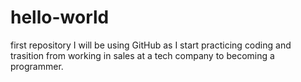 # hello-world
first repository
I will be using GitHub as I start practicing coding and trasition from working in sales at a tech company to becoming a programmer.
